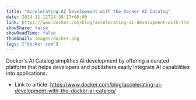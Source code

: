 ```yaml
---
title: "Accelerating AI Development with the Docker AI Catalog"
date: 2024-11-12T14:38:17+00:00
link: https://www.docker.com/blog/accelerating-ai-development-with-the-docker-ai-catalog/
showShare: false
showReadTime: false
thumbnail: images/docker.png
tags: ["docker.com"]
---
```

Docker's AI Catalog simplifies AI development by offering a curated platform that helps developers and publishers easily integrate AI capabilities into applications.

- Link to article: https://www.docker.com/blog/accelerating-ai-development-with-the-docker-ai-catalog/
